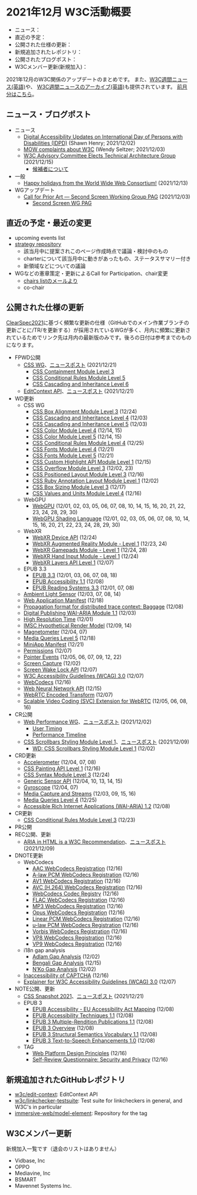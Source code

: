 # 2021年12月 W3C活動概要

- ニュース：
- 直近の予定：
- 公開された仕様の更新：
- 新規追加されたレポジトリ：
- 公開されたブログポスト：
- W3Cメンバー更新(新規加入)：

2021年12月のW3C関係のアップデートのまとめです。
また、[W3C週間ニュース(英語)](https://www.w3.org/News/Public/)や、
[W3C週間ニュースのアーカイブ(英語)](https://lists.w3.org/Archives/Public/w3c-announce/2021OctDec/subject.html)も提供されています。
[前月分はこちら](202111.md)。

## ニュース・ブログポスト

* ニュース
  * [Digital Accessibility Updates on International Day of Persons with Disabilities (IDPD)](https://www.w3.org/blog/2021/12/idpd/) (Shawn Henry; 2021/12/02)
  * [MOW complaints about W3C](https://www.w3.org/blog/2021/12/mow-complaints-about-w3c/) (Wendy Seltzer; 2021/12/03)
  * [W3C Advisory Committee Elects Technical Architecture Group](https://www.w3.org/blog/news/archives/9377) (2021/12/15)
    * [候補者について](https://www.w3.org/2021/11/16-tag-nominations)
* 一般
  * [Happy holidays from the World Wide Web Consortium!](https://www.w3.org/blog/news/archives/9373) (2021/12/13)
* WGアップデート
  * [Call for Prior Art — Second Screen Working Group PAG](https://www.w3.org/blog/news/archives/9355) (2021/12/03)
    * [Second Screen WG PAG](https://www.w3.org/2021/08/secondscreen-pag/)

## 直近の予定・最近の変更

* upcoming events list
* [strategy repository](https://github.com/w3c/strategy/issues)
  * 該当月中に提案されこのページ作成時点で議論・検討中のもの
  * charterについて該当月中に動きがあったもの、ステータスサマリー付き
  * 新領域などについての議論
* WGなどの憲章策定・更新によるCall for Participation、chair変更
  * [chairs listのメールより](https://lists.w3.org/Archives/Member/chairs/)
  * co-chair

## 公開された仕様の更新

[ClearSpec2021](https://github.com/w3c/tr-pages/blob/main/clearspec2021.md)に基づく頻繁な更新の仕様（GitHubでのメイン作業ブランチの更新ごとに/TR/を更新する）が採用されているWGが多く、月内に頻繁に更新されているためでリンク先は月内の最新版のみです。後ろの日付は参考までのものになります。

* FPWD公開
  * [CSS WG](https://www.w3.org/groups/wg/css)、[ニュースポスト](https://www.w3.org/blog/news/archives/9383) (2021/12/21)
    * [CSS Containment Module Level 3](https://www.w3.org/TR/2021/WD-css-contain-3-20211221/)
    * [CSS Conditional Rules Module Level 5](https://www.w3.org/TR/2021/WD-css-conditional-5-20211221/)
    * [CSS Cascading and Inheritance Level 6](https://www.w3.org/TR/2021/WD-css-cascade-6-20211221/)
  * [EditContext API](https://www.w3.org/TR/2021/WD-edit-context-20211221/)、[ニュースポスト](https://www.w3.org/blog/news/archives/9391) (2021/12/21)
* WD更新
  * CSS WG
    * [CSS Box Alignment Module Level 3](https://www.w3.org/TR/2021/WD-css-align-3-20211224/) (12/24)
    * [CSS Cascading and Inheritance Level 4](https://www.w3.org/TR/2021/WD-css-cascade-4-20211203/) (12/03)
    * [CSS Cascading and Inheritance Level 5](https://www.w3.org/TR/2021/WD-css-cascade-5-20211203/) (12/03)
    * [CSS Color Module Level 4](https://www.w3.org/TR/2021/WD-css-color-4-20211215/) (12/14, 15)
    * [CSS Color Module Level 5](https://www.w3.org/TR/2021/WD-css-color-5-20211215/) (12/14, 15)
    * [CSS Conditional Rules Module Level 4](https://www.w3.org/TR/2021/WD-css-conditional-4-20211225/) (12/25)
    * [CSS Fonts Module Level 4](https://www.w3.org/TR/2021/WD-css-fonts-4-20211221/) (12/21)
    * [CSS Fonts Module Level 5](https://www.w3.org/TR/2021/WD-css-fonts-5-20211221/) (12/21)
    * [CSS Custom Highlight API Module Level 1](https://www.w3.org/TR/2021/WD-css-highlight-api-1-20211215/) (12/15)
    * [CSS Overflow Module Level 3](https://www.w3.org/TR/2021/WD-css-overflow-3-20211223/) (12/02, 23)
    * [CSS Positioned Layout Module Level 3](https://www.w3.org/TR/2021/WD-css-position-3-20211216/) (12/16)
    * [CSS Ruby Annotation Layout Module Level 1](https://www.w3.org/TR/2021/WD-css-ruby-1-20211202/) (12/02)
    * [CSS Box Sizing Module Level 3](https://www.w3.org/TR/2021/WD-css-sizing-3-20211217/) (12/17)
    * [CSS Values and Units Module Level 4](https://www.w3.org/TR/2021/WD-css-values-4-20211216/) (12/16)
  * WebGPU
    * [WebGPU](https://www.w3.org/TR/2021/WD-webgpu-20211230/) (12/01, 02, 03, 05, 06, 07, 08, 10, 14, 15, 16, 20, 21, 22, 23, 24, 28, 29, 30)
    * [WebGPU Shading Language](https://www.w3.org/TR/2021/WD-WGSL-20211230/) (12/01, 02, 03, 05, 06, 07, 08, 10, 14, 15, 16, 20, 21, 22, 23, 24, 28, 29, 30)
  * WebXR
    * [WebXR Device API](https://www.w3.org/TR/2021/WD-webxr-20211224/) (12/24)
    * [WebXR Augmented Reality Module - Level 1](https://www.w3.org/TR/2021/WD-webxr-ar-module-1-20211224/) (12/23, 24)
    * [WebXR Gamepads Module - Level 1](https://www.w3.org/TR/2021/WD-webxr-gamepads-module-1-20211228/) (12/24, 28)
    * [WebXR Hand Input Module - Level 1](https://www.w3.org/TR/2021/WD-webxr-hand-input-1-20211224/) (12/24)
    * [WebXR Layers API Level 1](https://www.w3.org/TR/2021/WD-webxrlayers-1-20211207/) (12/07)
  * EPUB 3.3
    * [EPUB 3.3](https://www.w3.org/TR/2021/WD-epub-33-20211218/) (12/01, 03, 06, 07, 08, 18)
    * [EPUB Accessibility 1.1](https://www.w3.org/TR/2021/WD-epub-a11y-11-20211208/) (12/08)
    * [EPUB Reading Systems 3.3](https://www.w3.org/TR/2021/WD-epub-rs-33-20211208/) (12/01, 07, 08)
  * [Ambient Light Sensor](https://www.w3.org/TR/2021/WD-ambient-light-20211214/) (12/03, 07, 08, 14)
  * [Web Application Manifest](https://www.w3.org/TR/2021/WD-appmanifest-20211218/) (12/18)
  * [Propagation format for distributed trace context: Baggage](https://www.w3.org/TR/2021/WD-baggage-20211208/) (12/08)
  * [Digital Publishing WAI-ARIA Module 1.1](https://www.w3.org/TR/2021/WD-dpub-aria-1.1-20211203/) (12/03)
  * [High Resolution Time](https://www.w3.org/TR/2021/WD-hr-time-3-20211201/) (12/01)
  * [IMSC Hypothetical Render Model](https://www.w3.org/TR/2021/WD-imsc-hrm-20211214/) (12/09, 14)
  * [Magnetometer](https://www.w3.org/TR/2021/WD-magnetometer-20211207/) (12/04, 07)
  * [Media Queries Level 5](https://www.w3.org/TR/2021/WD-mediaqueries-5-20211218/) (12/18)
  * [MiniApp Manifest](https://www.w3.org/TR/2021/WD-miniapp-manifest-20211221/) (12/21)
  * [Permissions](https://www.w3.org/TR/2021/WD-permissions-20211207/) (12/07)
  * [Pointer Events](https://www.w3.org/TR/2021/WD-pointerevents3-20211222/) (12/05, 06, 07, 09, 12, 22)
  * [Screen Capture](https://www.w3.org/TR/2021/WD-screen-capture-20211202/) (12/02)
  * [Screen Wake Lock API](https://www.w3.org/TR/2021/WD-screen-wake-lock-20211207/) (12/07)
  * [W3C Accessibility Guidelines (WCAG) 3.0](https://www.w3.org/TR/2021/WD-wcag-3.0-20211207/) (12/07)
  * [WebCodecs](https://www.w3.org/TR/2021/WD-webcodecs-20211216/) (12/16)
  * [Web Neural Network API](https://www.w3.org/TR/2021/WD-webnn-20211215/) (12/15)
  * [WebRTC Encoded Transform](https://www.w3.org/TR/2021/WD-webrtc-encoded-transform-20211207/) (12/07)
  * [Scalable Video Coding (SVC) Extension for WebRTC](https://www.w3.org/TR/2021/WD-webrtc-svc-20211216/) (12/05, 06, 08, 16)
* CR公開
  * [Web Performance WG](https://www.w3.org/groups/wg/webperf)、[ニュースポスト](https://www.w3.org/blog/news/archives/9353) (2021/12/02)
    * [User Timing](https://www.w3.org/TR/2021/CR-user-timing-20211202/)
    * [Performance Timeline](https://www.w3.org/TR/2021/CR-performance-timeline-20211202/)
  * [CSS Scrollbars Styling Module Level 1](https://www.w3.org/TR/2021/CR-css-scrollbars-1-20211209/)、[ニュースポスト](https://www.w3.org/blog/news/archives/9370) (2021/12/09)
    * [WD: CSS Scrollbars Styling Module Level 1](https://www.w3.org/TR/2021/WD-css-scrollbars-1-20211202/) (12/02)
* CRD更新
  * [Accelerometer](https://www.w3.org/TR/2021/CRD-accelerometer-20211208/) (12/04, 07, 08)
  * [CSS Painting API Level 1](https://www.w3.org/TR/2021/CRD-css-paint-api-1-20211216/) (12/16)
  * [CSS Syntax Module Level 3](https://www.w3.org/TR/2021/CRD-css-syntax-3-20211224/) (12/24)
  * [Generic Sensor API](https://www.w3.org/TR/2021/CRD-generic-sensor-20211215/) (12/04, 10, 13, 14, 15)
  * [Gyroscope](https://www.w3.org/TR/2021/CRD-gyroscope-20211207/) (12/04, 07)
  * [Media Capture and Streams](https://www.w3.org/TR/2021/CRD-mediacapture-streams-20211216/) (12/03, 09, 15, 16)
  * [Media Queries Level 4](https://www.w3.org/TR/2021/CRD-mediaqueries-4-20211225/) (12/25)
  * [Accessible Rich Internet Applications (WAI-ARIA) 1.2](https://www.w3.org/TR/2021/CRD-wai-aria-1.2-20211208/) (12/08)
* CR更新
  * [CSS Conditional Rules Module Level 3](https://www.w3.org/TR/2021/CR-css-conditional-3-20211223/) (12/23)
* PR公開
* REC公開、更新
  * [ARIA in HTML is a W3C Recommendation](https://www.w3.org/TR/2021/REC-html-aria-20211209/)、[ニュースポスト](https://www.w3.org/blog/news/archives/9367) (2021/12/09)
* DNOTE更新
  * WebCodecs
    * [AAC WebCodecs Registration](https://www.w3.org/TR/2021/DNOTE-webcodecs-aac-codec-registration-20211216/) (12/16)
    * [A-law PCM WebCodecs Registration](https://www.w3.org/TR/2021/DNOTE-webcodecs-alaw-codec-registration-20211216/) (12/16)
    * [AV1 WebCodecs Registration](https://www.w3.org/TR/2021/DNOTE-webcodecs-av1-codec-registration-20211216/) (12/16)
    * [AVC (H.264) WebCodecs Registration](https://www.w3.org/TR/2021/DNOTE-webcodecs-avc-codec-registration-20211216/) (12/16)
    * [WebCodecs Codec Registry](https://www.w3.org/TR/2021/DNOTE-webcodecs-codec-registry-20211216/) (12/16)
    * [FLAC WebCodecs Registration](https://www.w3.org/TR/2021/DNOTE-webcodecs-flac-codec-registration-20211216/) (12/16)
    * [MP3 WebCodecs Registration](https://www.w3.org/TR/2021/DNOTE-webcodecs-mp3-codec-registration-20211216/) (12/16)
    * [Opus WebCodecs Registration](https://www.w3.org/TR/2021/DNOTE-webcodecs-opus-codec-registration-20211216/) (12/16)
    * [Linear PCM WebCodecs Registration](https://www.w3.org/TR/2021/DNOTE-webcodecs-pcm-codec-registration-20211216/) (12/16)
    * [u-law PCM WebCodecs Registration](https://www.w3.org/TR/2021/DNOTE-webcodecs-ulaw-codec-registration-20211216/) (12/16)
    * [Vorbis WebCodecs Registration](https://www.w3.org/TR/2021/DNOTE-webcodecs-vorbis-codec-registration-20211216/) (12/16)
    * [VP8 WebCodecs Registration](https://www.w3.org/TR/2021/DNOTE-webcodecs-vp8-codec-registration-20211216/) (12/16)
    * [VP9 WebCodecs Registration](https://www.w3.org/TR/2021/DNOTE-webcodecs-vp9-codec-registration-20211216/) (12/16)
  * i18n gap analysis
    * [Adlam Gap Analysis](https://www.w3.org/TR/2021/DNOTE-adlm-gap-20211202/) (12/02)
    * [Bengali Gap Analysis](https://www.w3.org/TR/2021/DNOTE-beng-gap-20211215/) (12/15)
    * [N’Ko Gap Analysis](https://www.w3.org/TR/2021/DNOTE-nkoo-gap-20211202/) (12/02)
  * [Inaccessibility of CAPTCHA](https://www.w3.org/TR/2021/DNOTE-turingtest-20211216/) (12/16)
  * [Explainer for W3C Accessibility Guidelines (WCAG) 3.0](https://www.w3.org/TR/2021/DNOTE-wcag-3.0-explainer-20211207/) (12/07)
* NOTE公開、更新
  * [CSS Snapshot 2021](https://www.w3.org/TR/2021/NOTE-css-2021-20211221/)、[ニュースポスト](https://www.w3.org/blog/news/archives/9388) (2021/12/21)
  * EPUB 3
    * [EPUB Accessibility - EU Accessibility Act Mapping](https://www.w3.org/TR/2021/NOTE-epub-a11y-eaa-mapping-20211208/) (12/08)
    * [EPUB Accessibility Techniques 1.1](https://www.w3.org/TR/2021/NOTE-epub-a11y-tech-11-20211208/) (12/08)
    * [EPUB 3 Multiple-Rendition Publications 1.1](https://www.w3.org/TR/2021/NOTE-epub-multi-rend-11-20211208/) (12/08)
    * [EPUB 3 Overview](https://www.w3.org/TR/2021/NOTE-epub-overview-33-20211208/) (12/08)
    * [EPUB 3 Structural Semantics Vocabulary 1.1](https://www.w3.org/TR/2021/NOTE-epub-ssv-11-20211208/) (12/08)
    * [EPUB 3 Text-to-Speech Enhancements 1.0](https://www.w3.org/TR/2021/NOTE-epub-tts-10-20211208/) (12/08)
  * TAG
    * [Web Platform Design Principles](https://www.w3.org/TR/2021/NOTE-design-principles-20211216/) (12/16)
    * [Self-Review Questionnaire: Security and Privacy](https://www.w3.org/TR/2021/NOTE-security-privacy-questionnaire-20211216/) (12/16)

## 新規追加されたGitHubレポジトリ

* [w3c/edit-context](https://github.com/w3c/edit-context): EditContext API
* [w3c/linkchecker-testsuite](https://github.com/w3c/linkchecker-testsuite): Test suite for linkcheckers in general, and W3C's in particular
* [immersive-web/model-element](https://github.com/immersive-web/model-element): Repository for the <model> tag

## W3Cメンバー更新

新規加入一覧です（退会のリストはありません）

* Vidbase, Inc
* OPPO
* Mediavine, Inc
* BSMART
* Mavennet Systems Inc.
